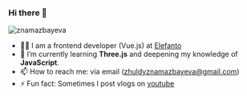 ### Hi there 👋

<p align="left"> <img src="https://komarev.com/ghpvc/?username=znamazbayeva&label=Profile%20views&color=0e75b6&style=flat" alt="znamazbayeva" /> </p>

- 👨‍💻 I am a frontend developer (Vue.js) at [Elefanto](https://elefanto.kz/)
- 🌱 I’m currently learning **Three.js** and deepening my knowledge of **JavaScript**.
- 📫 How to reach me: via email (zhuldyznamazbayeva@gmail.com)
- ⚡ Fun fact: Sometimes I post vlogs on [youtube](https://www.youtube.com/channel/UCbHD6dNNg-d0OWagNOvxSGQ)
<!-- on sudoku website with sudoku solver APIs and user-friendly interface. I am a big fan of sudoku. -->
<!-- - 👯 I’m looking to collaborate on 
- 🤔 I’m looking for help with ...
-  Ask me about ... -->
<!-- - 😄 Pronouns: ... -->
